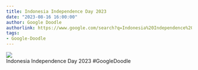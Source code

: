 ```yaml
---
title: Indonesia Independence Day 2023
date: "2023-08-16 16:00:00"
author: Google Doodle
authorlink: https://www.google.com/search?q=Indonesia%20Independence%20Day%202023
tags:
- Google-Doodle
---
```

<img src="https://www.google.com/logos/doodles/2023/indonesia-independence-day-2023-6753651837110074.2-l.png" referrerpolicy="no-referrer"><br>Indonesia Independence Day 2023 #GoogleDoodle